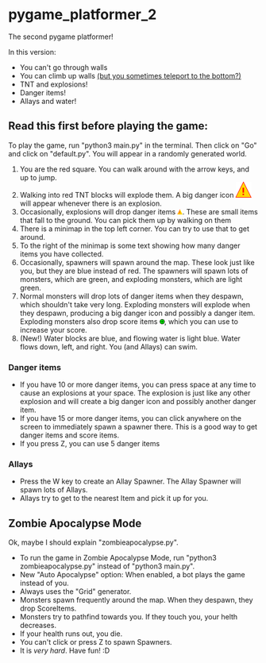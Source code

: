 # pygame_platformer_2

The second pygame platformer!

In this version:
- You can't go through walls
- You can climb up walls [(but you sometimes teleport to the bottom?)](https://github.com/sillypantscoder/pygame_platformer_2/issues/3)
- TNT and explosions!
- Danger items!
- Allays and water!

## Read this first before playing the game:

To play the game, run "python3 main.py" in the terminal. Then click on "Go" and click on "default.py". You will appear in a randomly generated world.

1. You are the red square. You can walk around with the arrow keys, and up to jump.
2. Walking into red TNT blocks will explode them. A big danger icon ![](textures/particle/danger.png) will appear whenever there is an explosion.
3. Occasionally, explosions will drop danger items ![](textures/item/danger.png). These are small items that fall to the ground. You can pick them up by walking on them
4. There is a minimap in the top left corner. You can try to use that to get around.
5. To the right of the minimap is some text showing how many danger items you have collected.
6. Occasionally, spawners will spawn around the map. These look just like you, but they are blue instead of red. The spawners will spawn lots of monsters, which are green, and exploding monsters, which are light green.
7. Normal monsters will drop lots of danger items when they despawn, which shouldn't take very long. Exploding monsters will explode when they despawn, producing a big danger icon and possibly a danger item. Exploding monsters also drop score items ![](textures/item/score.png), which you can use to increase your score.
8. (New!) Water blocks are blue, and flowing water is light blue. Water flows down, left, and right. You (and Allays) can swim.

### Danger items
- If you have 10 or more danger items, you can press space at any time to cause an explosions at your space. The explosion is just like any other explosion and will create a big danger icon and possibly another danger item.
- If you have 15 or more danger items, you can click anywhere on the screen to immediately spawn a spawner there. This is a good way to get danger items and score items.
- If you press Z, you can use 5 danger items

### Allays
- Press the W key to create an Allay Spawner. The Allay Spawner will spawn lots of Allays.
- Allays try to get to the nearest Item and pick it up for you.

## Zombie Apocalypse Mode
Ok, maybe I should explain "zombieapocalypse.py".

- To run the game in Zombie Apocalypse Mode, run "python3 zombieapocalypse.py" instead of "python3 main.py".
- New "Auto Apocalypse" option: When enabled, a bot plays the game instead of you.
- Always uses the "Grid" generator.
- Monsters spawn frequently around the map. When they despawn, they drop ScoreItems.
- Monsters try to pathfind towards you. If they touch you, your helth decreases.
- If your health runs out, you die.
- You can't click or press Z to spawn Spawners.
- It is _very hard_. Have fun! :D